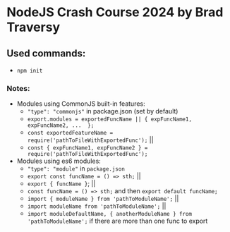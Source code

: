 # NodeJS Crash Course 2024 by Brad Traversy

## Used commands:
 - ```npm init```

### Notes:
- Modules using CommonJS built-in features:
  - ```"type": "commonjs"``` in package.json (set by default)
  - ```export.modules = exportedFuncName || { expFuncName1, expFuncName2, ...  };```
  - ```const exportedFeatureName = require('pathToFileWithExportedFunc');``` ||
  - ```const { expFuncName1, expFuncName2 } = require('pathToFileWithExportedFunc');```
- Modules using es6 modules:
  - ```"type": "module"``` in ```package.json```
  - ```export const funcName = () => sth;``` ||
  - ```export { funcName }```; ||
  - ```const funcName = () => sth;``` and then ```export default funcName;```
  - ```import { moduleName } from 'pathToModuleName';``` ||
  - ```import moduleName from 'pathToModuleName';``` ||
  - ```import moduleDefaultName, { anotherModuleName } from 'pathToModuleName';``` if there are more than one func to export